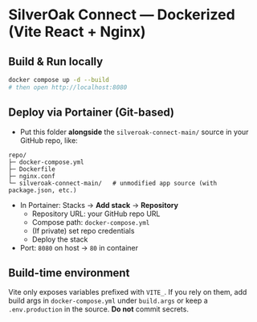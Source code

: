 # SilverOak Connect — Dockerized (Vite React + Nginx)

## Build & Run locally
```bash
docker compose up -d --build
# then open http://localhost:8080
```

## Deploy via Portainer (Git-based)
- Put this folder **alongside** the `silveroak-connect-main/` source in your GitHub repo, like:
```
repo/
├─ docker-compose.yml
├─ Dockerfile
├─ nginx.conf
└─ silveroak-connect-main/   # unmodified app source (with package.json, etc.)
```
- In Portainer: Stacks → **Add stack** → **Repository**
  - Repository URL: your GitHub repo URL
  - Compose path: `docker-compose.yml`
  - (If private) set repo credentials
  - Deploy the stack
- Port: `8080` on host → `80` in container

## Build-time environment
Vite only exposes variables prefixed with `VITE_`. If you rely on them, add build args in `docker-compose.yml` under `build.args` or keep a `.env.production` in the source. **Do not** commit secrets.

